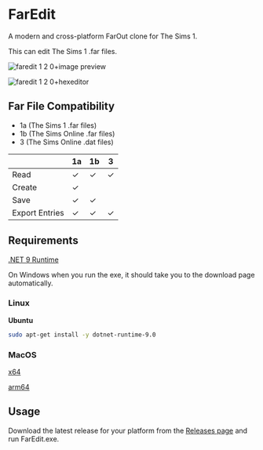 ﻿# FarEdit

A modern and cross-platform FarOut clone for The Sims 1.

This can edit The Sims 1 .far files.

![faredit 1 2 0+image preview](https://github.com/user-attachments/assets/5fd6191e-3231-4d08-89d5-494740ec1385)

![faredit 1 2 0+hexeditor](https://github.com/user-attachments/assets/a8515bf4-72fc-40cc-80c9-08fc0d893cf2)

## Far File Compatibility

- 1a (The Sims 1 .far files)
- 1b (The Sims Online .far files)
- 3 (The Sims Online .dat files)

|                | 1a | 1b | 3 |
|----------------|----|----|---|
| Read           | ✓  | ✓  | ✓ |
| Create         | ✓  |    |   |
| Save           | ✓  | ✓  |   |
| Export Entries | ✓  | ✓  | ✓ |


## Requirements

[.NET 9 Runtime](https://dotnet.microsoft.com/en-us/download/dotnet/9.0)

On Windows when you run the exe, it should take you to the download page automatically.

### Linux

**Ubuntu**
```bash
sudo apt-get install -y dotnet-runtime-9.0
```

### MacOS

[x64](https://dotnet.microsoft.com/en-us/download/dotnet/thank-you/runtime-9.0.1-macos-x64-installer)

[arm64](https://dotnet.microsoft.com/en-us/download/dotnet/thank-you/runtime-9.0.1-macos-arm64-installer)

## Usage

Download the latest release for your platform from the [Releases page](https://github.com/FaithBeam/FarEdit/releases) and run FarEdit.exe.
